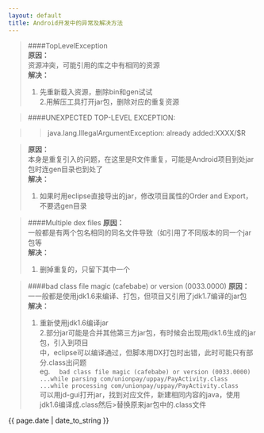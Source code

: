 ```yaml
---
layout: default
title: Android开发中的异常及解决方法 
---  
```

>####TopLevelException  
>**原因：**  
>资源冲突，可能引用的库之中有相同的资源  
>**解决：**   
>1. 先重新载入资源，删除bin和gen试试  
>2.用解压工具打开jar包，删除对应的重复资源  
  
  
  

>####UNEXPECTED TOP-LEVEL EXCEPTION:
 
>>java.lang.IllegalArgumentException: already added:XXXX/$R  

>**原因：**  
>本身是重复引入的问题，在这里是R文件重复，可能是Android项目到处jar包时连gen目录也到处了  
  >**解决：**   
>1. 如果时用eclipse直接导出的jar，修改项目属性的Order and Export，不要选gen目录
  
  
  

>####Multiple dex files
>**原因：**  
>一般都是有两个包名相同的同名文件导致（如引用了不同版本的同一个jar包等  
>**解决：**   
>1. 删掉重复的，只留下其中一个
  
  
  

>####bad class file magic (cafebabe) or version (0033.0000)
>**原因：**  
>一一般都是使用jdk1.6来编译、打包，但项目又引用了jdk1.7编译的jar包  
>**解决：**   
>1. 重新使用jdk1.6编译jar  
>2.部分jar可能是合并其他第三方jar包，有时候会出现用jdk1.6生成的jar包，引入到项目  
>中，eclipse可以编译通过，但脚本用DX打包时出错，此时可能只有部分.class出问题  
>eg. 
``  
	bad class file magic (cafebabe) or version (0033.0000)  
	...while parsing com/unionpay/uppay/PayActivity.class  
	...while processing com/unionpay/uppay/PayActivity.class  
``  
>可以用jd-gui打开jar，找到对应文件，新建相同内容的java，使用jdk1.6编译成.class然后>替换原来jar包中的.class文件  




<p>{{ page.date | date_to_string }}</p>
